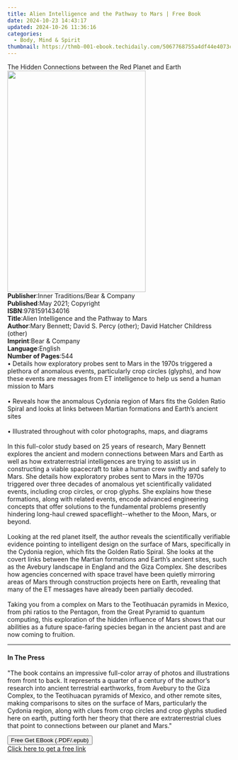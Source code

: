 ```yaml
---
title: Alien Intelligence and the Pathway to Mars | Free Book
date: 2024-10-23 14:43:17
updated: 2024-10-26 11:36:16
categories:
  - Body, Mind & Spirit
thumbnail: https://thmb-001-ebook.techidaily.com/5067768755a4df44e4073c8fcefb35d8e00b90b0c8cd4762fe461e44f4b070b3.jpg
---
```

<main id="book-container">
  <div class="flex flex-col">
    <div class="book-brief flex-1 py-6 px-4 sm:p-6 md:py-10 md:px-8">
      <!-- brief-->
      <div class="book-brief-main">
        The Hidden Connections between the Red Planet and Earth
      </div>
    </div>
    <div
      class="book-meta-info flex-1 grid gap-4 col-start-1 col-end-3 row-start-1 sm:mb-6 sm:grid-cols-4 lg:gap-6 lg:col-start-2 lg:row-end-6 lg:row-span-6 lg:mb-0"
    >
      <div
        class="book-meta-info-left place-content-center mt-4 p-4 text-sm leading-6 col-start-2 col-span-2 dark:text-slate-400"
      >
        <img
          class="w-full h-500 object-cover rounded-lg sm:h-255 sm:col-span-2 lg:col-span-full"
          src="https://img-001-ebook.techidaily.com/60e7962b3a3ca86a9daf4e3faf647d21b2fe2f16959a00842ad947f2e8575b98.jpg"
          alt=""
          width="312"
          height="500"
        />
      </div>
      <div
        class="book-meta-info-right mt-2 col-start-1 row-start-2 col-span-3 self-center"
      >
        <!-- meta data  -->
        <div class="flex flex-col px-4 md:px-8">
          <div class="flex-1">
            <strong>Publisher</strong>:<span class="px-2"
              >Inner Traditions/Bear &amp; Company</span
            >
          </div>
          <div class="flex-1">
            <strong>Published</strong>:<span class="px-2"
              >May 2021; Copyright</span
            >
          </div>
          <div class="flex-1">
            <strong>ISBN</strong>:<span class="px-2">9781591434016</span>
          </div>
          <div class="flex-1">
            <strong>Title</strong>:<span class="px-2"
              >Alien Intelligence and the Pathway to Mars</span
            >
          </div>
          <div class="flex-1">
            <strong>Author</strong>:<span class="px-2"
              >Mary Bennett; David S. Percy (other); David Hatcher Childress
              (other)</span
            >
          </div>
          <div class="flex-1">
            <strong>Imprint</strong>:<span class="px-2"
              >Bear &amp; Company</span
            >
          </div>
          <div class="flex-1">
            <strong>Language</strong>:<span class="px-2">English</span>
          </div>
          <div class="flex-1">
            <strong>Number of Pages</strong>:<span class="px-2">544</span>
          </div>
        </div>
      </div>
    </div>
    <div class="book-description flex-1 py-6 px-4 sm:p-6 md:py-10 md:px-8">
      <div class="book-description-main">
        <div accordion-content="" id="description">
          • Details how exploratory probes sent to Mars in the 1970s triggered a
          plethora of anomalous events, particularly crop circles (glyphs), and
          how these events are messages from ET intelligence to help us send a
          human mission to Mars <br /><br />• Reveals how the anomalous Cydonia
          region of Mars fits the Golden Ratio Spiral and looks at links between
          Martian formations and Earth’s ancient sites <br /><br />• Illustrated
          throughout with color photographs, maps, and diagrams <br /><br />In
          this full-color study based on 25 years of research, Mary Bennett
          explores the ancient and modern connections between Mars and Earth as
          well as how extraterrestrial intelligences are trying to assist us in
          constructing a viable spacecraft to take a human crew swiftly and
          safely to Mars. She details how exploratory probes sent to Mars in the
          1970s triggered over three decades of anomalous yet scientifically
          validated events, including crop circles, or crop glyphs. She explains
          how these formations, along with related events, encode advanced
          engineering concepts that offer solutions to the fundamental problems
          presently hindering long-haul crewed ­spaceflight--whether to the
          Moon, Mars, or beyond. <br /><br />Looking at the red planet itself,
          the author reveals the scientifically verifiable evidence pointing to
          intelligent design on the surface of Mars, specifically in the Cydonia
          region, which fits the Golden Ratio Spiral. She looks at the covert
          links between the Martian formations and Earth’s ancient sites, such
          as the Avebury landscape in England and the Giza Complex. She
          describes how agencies concerned with space travel have been quietly
          mirroring areas of Mars through construction projects here on Earth,
          revealing that many of the ET messages have already been partially
          decoded. <br /><br />Taking you from a complex on Mars to the
          Teotihuacán pyramids in Mexico, from phi ratios to the Pentagon, from
          the Great Pyramid to quantum computing, this exploration of the hidden
          influence of Mars shows that our abilities as a future space-faring
          species began in the ancient past and are now coming to fruition.
        </div>
        <div class="accordion-fader"></div>
      </div>
    </div>
    <div class="book-excerpts flex-1 py-6 px-4 sm:p-6 md:py-10 md:px-8">
      <!-- excerpts-->
      <div class="book-excerpts-main">
        <hr />
        <h4 class="placeholder placeholder-heading">
          <span>In The Press</span>
        </h4>
        <p>
          "The book contains an impressive full-color array of photos and
          illustrations from front to back. It represents a quarter of a century
          of the author’s research into ancient terrestrial earthworks, from
          Avebury to the Giza Complex, to the Teotihuacan pyramids of Mexico,
          and other remote sites, making comparisons to sites on the surface of
          Mars, particularly the Cydonia region, along with clues from crop
          circles and crop glyphs studied here on earth, putting forth her
          theory that there are extraterrestrial clues that point to connections
          between our planet and Mars."
        </p>
      </div>
    </div>
    <div
      class="book-about-author flex-1 py-6 px-4 sm:p-6 md:py-10 md:px-8"
    ></div>
    <div class="book-free-get flex-1 py-6 px-4 sm:p-6 md:py-10 md:px-8">
      <button
        id="btn-free-get"
        class="bg-blue-500 hover:bg-blue-700 text-white font-bold py-2 px-4 rounded"
      >
        Free Get EBook (.PDF/.epub)
      </button>
      <div id="countdown-display" class="px-2 text-lg mt-2"></div>
      <a
        id="free-link"
        class="hidden bg-blue-500 hover:bg-blue-700 text-white font-bold py-2 px-4 rounded"
        href="https://www.ebooks.com/en-us/book/210133159/alien-intelligence-and-the-pathway-to-mars/mary-bennett/"
        target="_blank"
        >Click here to get a free link</a
      >
    </div>
    <script>
      let countdownTime = 0;
      let countdownInterval = null;
      document
        .getElementById('btn-free-get')
        .addEventListener('click', startCountdown);
      function startCountdown() {
        countdownTime = new Date().getTime() + 60000 * 3;
        countdownInterval = setInterval(updateCountdown, 1000);
        document.getElementById('btn-free-get').disabled = true;
        document
          .getElementById('btn-free-get')
          .classList.add('bg-gray-500', 'cursor-not-allowed');
      }
      function updateCountdown() {
        let currentTime = new Date().getTime();
        let timeLeft = countdownTime - currentTime;
        let secondsLeft = Math.floor(timeLeft / 1000);
        document.getElementById('countdown-display').innerHTML =
          `Remaining time: ${secondsLeft} seconds.`;
        if (secondsLeft <= 0) {
          clearInterval(countdownInterval);
          document.getElementById('btn-free-get').classList.add('hidden');
          document.getElementById('free-link').classList.remove('hidden');
          document.getElementById('countdown-display').innerHTML = '';
        }
      }
    </script>
  </div>
</main>
